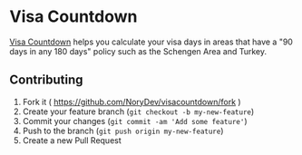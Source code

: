 # Visa Countdown

[Visa Countdown](http://visacountdown.com) helps you calculate your visa days in areas that have a "90 days in any 180 days" policy such as the Schengen Area and Turkey.

## Contributing

1. Fork it ( https://github.com/NoryDev/visacountdown/fork )
2. Create your feature branch (`git checkout -b my-new-feature`)
3. Commit your changes (`git commit -am 'Add some feature'`)
4. Push to the branch (`git push origin my-new-feature`)
5. Create a new Pull Request
